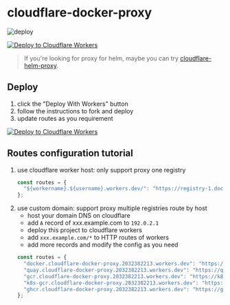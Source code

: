 # cloudflare-docker-proxy

![deploy](https://github.com/ciiiii/cloudflare-docker-proxy/actions/workflows/deploy.yaml/badge.svg)

[![Deploy to Cloudflare Workers](https://deploy.workers.cloudflare.com/button)](https://deploy.workers.cloudflare.com/?url=https://github.com/ciiiii/cloudflare-docker-proxy)

> If you're looking for proxy for helm, maybe you can try [cloudflare-helm-proxy](https://github.com/ciiiii/cloudflare-helm-proxy).

## Deploy

1. click the "Deploy With Workers" button
2. follow the instructions to fork and deploy
3. update routes as you requirement

[![Deploy to Cloudflare Workers](https://deploy.workers.cloudflare.com/button)](https://deploy.workers.cloudflare.com/?url=https://github.com/ciiiii/cloudflare-docker-proxy)

## Routes configuration tutorial

1. use cloudflare worker host: only support proxy one registry
   ```javascript
   const routes = {
     "${workername}.${username}.workers.dev/": "https://registry-1.docker.io",
   };
   ```
2. use custom domain: support proxy multiple registries route by host
   - host your domain DNS on cloudflare
   - add `A` record of xxx.example.com to `192.0.2.1`
   - deploy this project to cloudflare workers
   - add `xxx.example.com/*` to HTTP routes of workers
   - add more records and modify the config as you need
   ```javascript
   const routes = {
     "docker.cloudflare-docker-proxy.2032382213.workers.dev": "https://registry-1.docker.io",
     "quay.cloudflare-docker-proxy.2032382213.workers.dev": "https://quay.io",
     "gcr.cloudflare-docker-proxy.2032382213.workers.dev": "https://k8s.gcr.io",
     "k8s-gcr.cloudflare-docker-proxy.2032382213.workers.dev": "https://k8s.gcr.io",
     "ghcr.cloudflare-docker-proxy.2032382213.workers.dev": "https://ghcr.io",
   };
   ```

